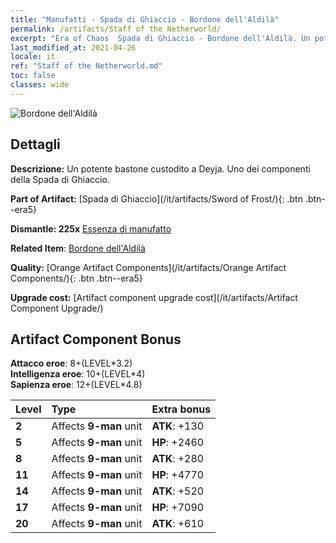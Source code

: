 ```yaml
---
title: "Manufatti - Spada di Ghiaccio - Bordone dell'Aldilà"
permalink: /artifacts/Staff of the Netherworld/
excerpt: "Era of Chaos  Spada di Ghiaccio - Bordone dell'Aldilà. Un potente bastone custodito a Deyja. Uno dei componenti della Spada di Ghiaccio."
last_modified_at: 2021-04-26
locale: it
ref: "Staff of the Netherworld.md"
toc: false
classes: wide
---
```


 ![Bordone dell'Aldilà](/images/t/artifact_40436.png)



## Dettagli

 **Descrizione:** Un potente bastone custodito a Deyja. Uno dei componenti della Spada di Ghiaccio.

 **Part of Artifact:** [Spada di Ghiaccio](/it/artifacts/Sword of Frost/){: .btn .btn--era5}

 **Dismantle: 225x** [Essenza di manufatto](/ItemsIT/con_905/)

 **Related Item**: [Bordone dell'Aldilà](/ItemsIT/art_165/)

 **Quality:** [Orange Artifact Components](/it/artifacts/Orange Artifact Components/){: .btn .btn--era5}

 **Upgrade cost:** [Artifact component upgrade cost](/it/artifacts/Artifact Component Upgrade/)

## Artifact Component Bonus

  **Attacco eroe**: 8+(LEVEL\*3.2)<br/>**Intelligenza eroe**: 10+(LEVEL\*4)<br/>**Sapienza eroe**: 12+(LEVEL\*4.8)

  |  Level  | Type |    Extra bonus  | 
  |:--------|:-----|:----------------| 
  | **2** | Affects **9-man** unit | **ATK**: +130 | 
  | **5** | Affects **9-man** unit | **HP**: +2460 | 
  | **8** | Affects **9-man** unit | **ATK**: +280 | 
  | **11** | Affects **9-man** unit | **HP**: +4770 | 
  | **14** | Affects **9-man** unit | **ATK**: +520 | 
  | **17** | Affects **9-man** unit | **HP**: +7090 | 
  | **20** | Affects **9-man** unit | **ATK**: +610 | 
